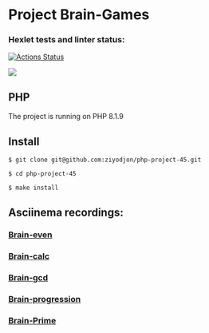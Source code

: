 # Project Brain-Games

### Hexlet tests and linter status:
[![Actions Status](https://github.com/ziyodjon/php-project-45/workflows/hexlet-check/badge.svg)](https://github.com/ziyodjon/php-project-45/actions)

<a href="https://codeclimate.com/github/ziyodjon/php-project-45/maintainability">
<img src="https://api.codeclimate.com/v1/badges/8682ae624cdb75cf983f/maintainability" /></a>

## PHP
The project is running on PHP 8.1.9

## Install

```
$ git clone git@github.com:ziyodjon/php-project-45.git

$ cd php-project-45

$ make install
```
## Asciinema recordings:
### [Brain-even](https://asciinema.org/a/aB0Rfpx984vgXxaKr7BlMSGUW)
### [Brain-calc](https://asciinema.org/a/zqKMHzAmtucm4TkOSf7lAgICM)
### [Brain-gcd](https://asciinema.org/a/FRpWBwN4BVy7cvnheEyz3hoZn)
### [Brain-progression](https://asciinema.org/a/0Yvem1wxkLB5NBZWJrgAD7cu5)
### [Brain-Prime](https://asciinema.org/a/SCe81KJlpVX8lkPLWptOiUIPH)

